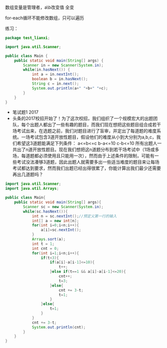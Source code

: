 数组变量是管理者，a\b改变值 全变

for-each循环不能修改数组，只可以遍历

练习：

```java
package test_lianxi;

import java.util.Scanner;

public class Main {
	public static void main(String[] args) {
		Scanner in = new Scanner(System.in);
		while(in.hasNext()) {
			int a = in.nextInt();
			boolean b = in.hasNext();
			String c = in.next();
			System.out.println(a+" "+b+" "+c);
		}
	}
}
```

+ 笔试题1 2017
+ 头条的2017校招开始了！为了这次校招，我们组织了一个规模宏大的出题团队，每个出题人都出了一些有趣的题目，而我们现在想把这些题目组合成若干场考试出来，在选题之前，我们对题目进行了盲审，并定出了每道题的难度系统。一场考试包含3道开放性题目，假设他们的难度从小到大分别为a,b,c，我们希望这3道题能满足下列条件：
  a<=b<=c
  b-a<=10
  c-b<=10
  所有出题人一共出了n道开放性题目。现在我们想把这n道题分布到若干场考试中（1场或多场，每道题都必须使用且只能用一次），然而由于上述条件的限制，可能有一些考试没法凑够3道题，因此出题人就需要多出一些适当难度的题目来让每场考试都达到要求，然而我们出题已经出得很累了，你能计算出我们最少还需要再出几道题吗？

```java
import java.util.Scanner;
import java.util.Arrays;

public class Main{
    public static void main(String[] args){
        Scanner sc = new Scanner(System.in);
        while(sc.hasNext()){
            int n = sc.nextInt();//预定义第一行的输入
            int[] a = new int[n];
            for(int i=0;i<n;i++){
                a[i]=sc.nextInt();
            }
            Arrays.sort(a);
            int t = 1;
            int cnt = 0;
            for(int i=1;i<n;i++){
                if(t<3){
                    if(a[i]-a[i-1]<=10){
                        t++;
                    }else if(t==1 && a[i]-a[i-1]<=20){
                        cnt++;
                        t=3;
                    }else{
                        cnt += 3-t;
                        t=1;
                    }
                }else{
                    t=1;
                }
            }
            cnt += 3-t;
            System.out.println(cnt);
        }
    }
}
```

